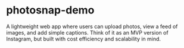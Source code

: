# photosnap-demo
A lightweight web app where users can upload photos, view a feed of images, and add simple captions. Think of it as an MVP version of Instagram, but built with cost efficiency and scalability in mind.
